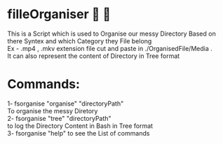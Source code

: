 # filleOrganiser 🚀 🚀
This is a Script which is used to Organise our messy Directory Based on there Syntex and which Category they File belong <br/>
Ex - .mp4 , .mkv extension file cut and paste in ./OrganisedFile/Media .<br/>
It  can  also represent the content of Directory in Tree format<br/>


# Commands:
1- fsorganise "organise" "directoryPath"<br/>
   To organise the messy Diretory<br/>
2- fsorganise "tree" "directoryPath"<br/> 
   to log the Directory Content in Bash in Tree format <br/>
3- fsorganise "help" to see the List of commands
